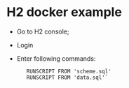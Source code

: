 # H2 docker example

- Go to H2 console;
- Login
- Enter following commands:

         RUNSCRIPT FROM 'scheme.sql'
         RUNSCRIPT FROM 'data.sql'`
